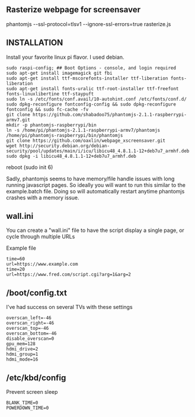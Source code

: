 ## Rasterize webpage for screensaver

phantomjs --ssl-protocol=tlsv1 --ignore-ssl-errors=true rasterize.js

## INSTALLATION

Install your favorite linux pi flavor.  I used debian.

```
sudo raspi-config; ## Boot Options - console, and login required 
sudo apt-get install imagemagick git fbi
sudo apt-get install ttf-mscorefonts-installer ttf-liberation fonts-liberation
sudo apt-get install fonts-uralic ttf-root-installer ttf-freefont fonts-linuxlibertine ttf-staypuft
sudo ln -s /etc/fonts/conf.avail/10-autohint.conf /etc/fonts/conf.d/
sudo dpkg-reconfigure fontconfig-config && sudo dpkg-reconfigure fontconfig && sudo fc-cache -fv
git clone https://github.com/shabadoo75/phantomjs-2.1.1-raspberrypi-armv7.git
mkdir -p phantomjs-raspberrypi/bin
ln -s /home/pi/phantomjs-2.1.1-raspberrypi-armv7/phantomjs /home/pi/phantomjs-raspberrypi/bin/phantomjs
git clone https://github.com/oaxlin/webpage_xscreensaver.git
wget http://security.debian.org/debian-security/pool/updates/main/i/icu/libicu48_4.8.1.1-12+deb7u7_armhf.deb
sudo dpkg -i libicu48_4.8.1.1-12+deb7u7_armhf.deb
```
reboot (sudo init 6)

Sadly, phantomjs seems to have memory/file handle issues with long running javascript pages.  So ideally you will want to run this similar to the example.batch file.  Doing so will automatically restart anytime phantomjs crashes with a memory issue.

## wall.ini

You can create a "wall.ini" file to have the script display a single page, or cycle through multiple URLs

Example file
```
time=60
url=https://www.example.com
time=20
url=https://www.fred.com/script.cgi?arg=1&arg=2
```

## /boot/config.txt

I've had success on several TVs with these settings
```
overscan_left=-46
overscan_right=-46
overscan_top=-46
overscan_bottom=-46
disable_overscan=0
gpu_mem=128
hdmi_drive=2
hdmi_group=1
hdmi_mode=16
```

## /etc/kbd/config

Prevent screen sleep
```
BLANK_TIME=0
POWERDOWN_TIME=0
```

